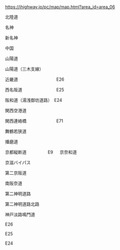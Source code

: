 ### 
https://ihighway.jp/pc/map/map.html?area_id=area_06

北陸道

名神

新名神

中国

山陽道

山陽道（三木支線）

近畿道　　　　　　　　　E26

西名阪道　　　　　　　　E25

阪和道（湯浅御坊道路）　E24

関西空港道

関西連絡橋　　　　　　　E71

舞鶴若狭道

播磨道

京都縦断道　　　　　E9
　
京奈和道

京滋バイパス

第二京阪道

南阪奈道

第二神明道路

第二神明道路北路


神戸淡路鳴門道

E26

E25

E24



















